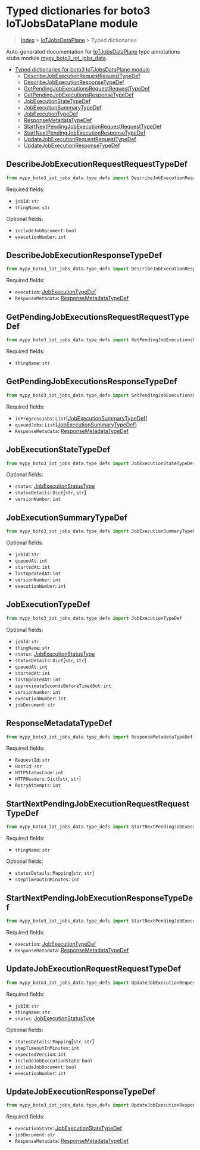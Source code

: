 # Typed dictionaries for boto3 IoTJobsDataPlane module

> [Index](..) > [IoTJobsDataPlane](.) > Typed dictionaries

Auto-generated documentation for
[IoTJobsDataPlane](https://boto3.amazonaws.com/v1/documentation/api/latest/reference/services/iot-jobs-data.html#IoTJobsDataPlane)
type annotations stubs module
[mypy_boto3_iot_jobs_data](https://pypi.org/project/mypy-boto3-iot-jobs-data/).

- [Typed dictionaries for boto3 IoTJobsDataPlane module](#typed-dictionaries-for-boto3-iotjobsdataplane-module)
  - [DescribeJobExecutionRequestRequestTypeDef](#describejobexecutionrequestrequesttypedef)
  - [DescribeJobExecutionResponseTypeDef](#describejobexecutionresponsetypedef)
  - [GetPendingJobExecutionsRequestRequestTypeDef](#getpendingjobexecutionsrequestrequesttypedef)
  - [GetPendingJobExecutionsResponseTypeDef](#getpendingjobexecutionsresponsetypedef)
  - [JobExecutionStateTypeDef](#jobexecutionstatetypedef)
  - [JobExecutionSummaryTypeDef](#jobexecutionsummarytypedef)
  - [JobExecutionTypeDef](#jobexecutiontypedef)
  - [ResponseMetadataTypeDef](#responsemetadatatypedef)
  - [StartNextPendingJobExecutionRequestRequestTypeDef](#startnextpendingjobexecutionrequestrequesttypedef)
  - [StartNextPendingJobExecutionResponseTypeDef](#startnextpendingjobexecutionresponsetypedef)
  - [UpdateJobExecutionRequestRequestTypeDef](#updatejobexecutionrequestrequesttypedef)
  - [UpdateJobExecutionResponseTypeDef](#updatejobexecutionresponsetypedef)

## DescribeJobExecutionRequestRequestTypeDef

```python
from mypy_boto3_iot_jobs_data.type_defs import DescribeJobExecutionRequestRequestTypeDef
```

Required fields:

- `jobId`: `str`
- `thingName`: `str`

Optional fields:

- `includeJobDocument`: `bool`
- `executionNumber`: `int`

## DescribeJobExecutionResponseTypeDef

```python
from mypy_boto3_iot_jobs_data.type_defs import DescribeJobExecutionResponseTypeDef
```

Required fields:

- `execution`: [JobExecutionTypeDef](./type_defs.md#jobexecutiontypedef)
- `ResponseMetadata`:
  [ResponseMetadataTypeDef](./type_defs.md#responsemetadatatypedef)

## GetPendingJobExecutionsRequestRequestTypeDef

```python
from mypy_boto3_iot_jobs_data.type_defs import GetPendingJobExecutionsRequestRequestTypeDef
```

Required fields:

- `thingName`: `str`

## GetPendingJobExecutionsResponseTypeDef

```python
from mypy_boto3_iot_jobs_data.type_defs import GetPendingJobExecutionsResponseTypeDef
```

Required fields:

- `inProgressJobs`:
  `List`\[[JobExecutionSummaryTypeDef](./type_defs.md#jobexecutionsummarytypedef)\]
- `queuedJobs`:
  `List`\[[JobExecutionSummaryTypeDef](./type_defs.md#jobexecutionsummarytypedef)\]
- `ResponseMetadata`:
  [ResponseMetadataTypeDef](./type_defs.md#responsemetadatatypedef)

## JobExecutionStateTypeDef

```python
from mypy_boto3_iot_jobs_data.type_defs import JobExecutionStateTypeDef
```

Optional fields:

- `status`: [JobExecutionStatusType](./literals.md#jobexecutionstatustype)
- `statusDetails`: `Dict`\[`str`, `str`\]
- `versionNumber`: `int`

## JobExecutionSummaryTypeDef

```python
from mypy_boto3_iot_jobs_data.type_defs import JobExecutionSummaryTypeDef
```

Optional fields:

- `jobId`: `str`
- `queuedAt`: `int`
- `startedAt`: `int`
- `lastUpdatedAt`: `int`
- `versionNumber`: `int`
- `executionNumber`: `int`

## JobExecutionTypeDef

```python
from mypy_boto3_iot_jobs_data.type_defs import JobExecutionTypeDef
```

Optional fields:

- `jobId`: `str`
- `thingName`: `str`
- `status`: [JobExecutionStatusType](./literals.md#jobexecutionstatustype)
- `statusDetails`: `Dict`\[`str`, `str`\]
- `queuedAt`: `int`
- `startedAt`: `int`
- `lastUpdatedAt`: `int`
- `approximateSecondsBeforeTimedOut`: `int`
- `versionNumber`: `int`
- `executionNumber`: `int`
- `jobDocument`: `str`

## ResponseMetadataTypeDef

```python
from mypy_boto3_iot_jobs_data.type_defs import ResponseMetadataTypeDef
```

Required fields:

- `RequestId`: `str`
- `HostId`: `str`
- `HTTPStatusCode`: `int`
- `HTTPHeaders`: `Dict`\[`str`, `str`\]
- `RetryAttempts`: `int`

## StartNextPendingJobExecutionRequestRequestTypeDef

```python
from mypy_boto3_iot_jobs_data.type_defs import StartNextPendingJobExecutionRequestRequestTypeDef
```

Required fields:

- `thingName`: `str`

Optional fields:

- `statusDetails`: `Mapping`\[`str`, `str`\]
- `stepTimeoutInMinutes`: `int`

## StartNextPendingJobExecutionResponseTypeDef

```python
from mypy_boto3_iot_jobs_data.type_defs import StartNextPendingJobExecutionResponseTypeDef
```

Required fields:

- `execution`: [JobExecutionTypeDef](./type_defs.md#jobexecutiontypedef)
- `ResponseMetadata`:
  [ResponseMetadataTypeDef](./type_defs.md#responsemetadatatypedef)

## UpdateJobExecutionRequestRequestTypeDef

```python
from mypy_boto3_iot_jobs_data.type_defs import UpdateJobExecutionRequestRequestTypeDef
```

Required fields:

- `jobId`: `str`
- `thingName`: `str`
- `status`: [JobExecutionStatusType](./literals.md#jobexecutionstatustype)

Optional fields:

- `statusDetails`: `Mapping`\[`str`, `str`\]
- `stepTimeoutInMinutes`: `int`
- `expectedVersion`: `int`
- `includeJobExecutionState`: `bool`
- `includeJobDocument`: `bool`
- `executionNumber`: `int`

## UpdateJobExecutionResponseTypeDef

```python
from mypy_boto3_iot_jobs_data.type_defs import UpdateJobExecutionResponseTypeDef
```

Required fields:

- `executionState`:
  [JobExecutionStateTypeDef](./type_defs.md#jobexecutionstatetypedef)
- `jobDocument`: `str`
- `ResponseMetadata`:
  [ResponseMetadataTypeDef](./type_defs.md#responsemetadatatypedef)
